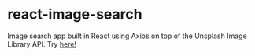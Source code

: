 # react-image-search
Image search app built in React using Axios on top of the Unsplash Image Library API. Try [here!](antvo.github.io/react-todo-app)
